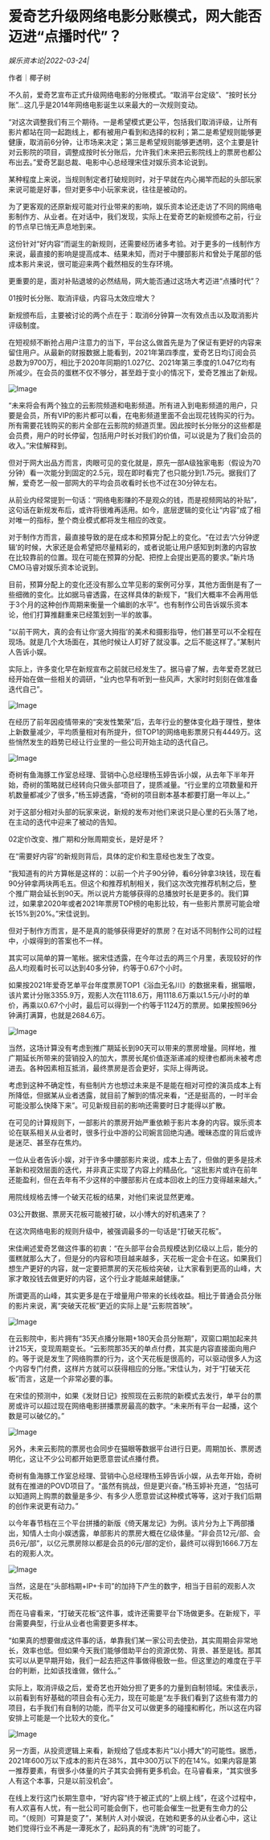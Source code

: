 # 爱奇艺升级网络电影分账模式，网大能否迈进“点播时代”？

*娱乐资本论|2022-03-24|*

作者｜椰子树

不久前，爱奇艺宣布正式升级网络电影的分账模式。“取消平台定级”、“按时长分账”...这几乎是2014年网络电影诞生以来最大的一次规则变动。

“对这次调整我们有三个期待。一是希望模式更公平，包括我们取消评级，让所有影片都站在同一起跑线上，都有被用户看到和选择的权利；第二是希望规则能够更健康，取消前6分钟，让市场来决定；第三是希望规则能够更透明，这个主要是针对云影院的项目，调整成按时长分账后，允许我们未来把云影院线上的票房也都公布出去。”爱奇艺副总裁、电影中心总经理宋佳对娱乐资本论说到。

某种程度上来说，当规则制定者打破规则时，对于早就在内心揭竿而起的头部玩家来说可能是好事，但对更多中小玩家来说，往往是被动的。

为了更客观的还原新规可能对行业带来的影响，娱乐资本论还走访了不同的网络电影制作方、从业者。在对话中，我们发现，实际上在爱奇艺的新规颁布之前，行业的节点早已悄无声息地到来。

这份针对“好内容”而诞生的新规则，还需要经历诸多考验。对于更多的一线制作方来说，最直接的影响是提高成本、结果未知，而对于中腰部影片和曾处于尾部的低成本影片来说，很可能迎来两个截然相反的生存环境。

更重要的是，面对补贴退坡的必然结局，网大能否通过这场大考迈进“点播时代”？

01按时长分账、取消评级，内容马太效应增大？

新规颁布后，主要被讨论的两个点在于：取消6分钟算一次有效点击以及取消影片评级制度。

在短视频不断抢占用户注意力的当下，平台这么做首先是为了保证有更好的内容来留住用户。从最新的财报数据上能看到，2021年第四季度，爱奇艺日均订阅会员总数为9700万，相比于2020年同期的1.027亿、2021年第三季度的1.047亿均有所减少。在会员的蛋糕不仅不够分，甚至趋于变小的情况下，爱奇艺推出了新规。

![Image](https://p6.toutiaoimg.com/origin/tos-cn-i-qvj2lq49k0/dd3fbdba6af34217be6e916698f5443e?from=pc)

“未来将会有两个独立的云影院频道和电影频道。所有进入到电影频道的用户，只要是会员，所有VIP的影片都可以看，在电影频道里面不会出现花钱购买的行为。所有需要花钱购买的影片全部在云影院的频道页里。因此按时长分账分的这些都是会员费，用户的时长停留，包括用户时长对我们的价值，可以说是为了我们会员的收入。”宋佳解释到。

但对于网大出品方而言，肉眼可见的变化就是，原先一部A级独家电影（假设为70分钟）看一次能分到固定的2.5元，现在即时看完了也只能分到1.75元。据我们了解，爱奇艺一般一部网大的平均会员收看时长也不过在30分钟左右。

从前业内经常提到一句话：“网络电影赚的不是观众的钱，而是视频网站的补贴”，这句话在新规发布后，或许将很难再适用。如今，底层逻辑的变化让“内容”成了相对唯一的指标，整个商业模式都将发生相应的改变。

对于制作方而言，最直接导致的是在成本和预算分配上的变化。“在过去‘六分钟逻辑’的时候，大家还是会希望把尽量精彩的，或者说能让用户感知到刺激的内容放在比较靠前的位置。现在可能在预算的分配、把控上会提出更高的要求。”新片场CMO马睿对娱乐资本论说到。

目前，预算分配上的变化还没有那么立竿见影的案例可分享，其他方面倒是有了一些细微的变化。比如据马睿透露，在这样具体的新规下，“我们大概率不会再用低于3个月的这种创作周期来衡量一个编剧的水平”。也有制作公司告诉娱乐资本论，他们打算推翻重来已经策划到一半的故事。

“以前干网大，真的会有让你‘竖大拇指’的美术和摄影指导，他们甚至可以不全程在现场。就是几个大场面在，其他时候让人盯好了就没事。之后不能这样了。”某制片人告诉小娱。

实际上，许多变化早在新规宣布之前就已经发生了。据马睿了解，去年爱奇艺就已经开始在做一些相关的调研，“业内也早有听到一些风声，大家时时刻刻在做准备迭代自己”。

![Image](https://p6.toutiaoimg.com/origin/tos-cn-i-qvj2lq49k0/c8c1a93e572840899910aa97f7216aac?from=pc)

在经历了前年因疫情带来的“突发性繁荣”后，去年行业的整体变化趋于理性，整体上新数量减少，平均质量相对有所提升，但TOP1的网络电影票房只有4449万。这些悄然发生的趋势已经让行业里的一些公司开始主动的迭代自己。

![Image](https://p6.toutiaoimg.com/origin/tos-cn-i-qvj2lq49k0/e59e2aa947f2440d8ff3671e9400c1a7?from=pc)

奇树有鱼海豚工作室总经理、营销中心总经理杨玉婷告诉小娱，从去年下半年开始，奇树的策略就已经转向只做头部项目了，提质减量。“行业里的立项数量和开机数量都减少了很多，”杨玉婷透露，“奇树的项目剧本基本都要打磨一年以上。”

对于这部分相对头部的玩家来说，新规的发布对他们来说只是心里的石头落了地，在主动的迭代中迎来了被动的告知。

02定价改变、推广期和分账周期变长，是好是坏？

在“需要好内容”的新规则背后，具体的定价和生意经也发生了改变。

“我知道有的片方算帐是这样的：以前一个片子90分钟，看6分钟拿3块钱，现在看90分钟拿两块两毛五。但这个和推荐机制相关，我们这次改完推荐机制之后，整个推广期会延长到90天。所以说片方能够获得的总播放时长是更多的。我们算过，如果拿2020年或者2021年票房TOP榜的电影比较，有一些影片票房可能会增长15%到20%。”宋佳说到。

但对于制作方而言，是不是真的能够获得更好的票房？在对话不同制作公司的过程中，小娱得到的答案也不一样。

其实可以简单的算一笔帐。据宋佳透露，在今年过去的两三个月里，表现较好的作品人均观看时长可以达到40多分钟，约等于0.67个小时。

如果按2021年爱奇艺单平台年度票房TOP1《浴血无名川》的数据来看，据猫眼，该片累计分账3355.9万，观影人次在1118.6万，用1118.6万乘以1.5元/小时的单价，再乘以0.67个小时，最后可以得到一个约等于1124万的票房。如果按照96分钟满打满算，也就是2684.6万。

![Image](https://p6.toutiaoimg.com/origin/tos-cn-i-qvj2lq49k0/2f8cc57a366042589a6710fb178fe46c?from=pc)

当然，这场计算没有考虑到推广期延长到90天可以带来的票房增量。同样地，推广期延长所带来的营销投入的加大，票房长尾价值逐渐递减的规律也都尚未被考虑进去。各种因素相互抵消，最终票房是否会更好，实际上得两说。

考虑到这种不确定性，有些制片方也想过未来是不是能在相对可控的演员成本上有所降低，但据某从业者透露，就目前了解到的情况来看，“还是挺高的，一时半会可能没那么快降下来”。可见新规目前的影响还需要时日才能得以扩散。

在可见的计算规则下，一部影片的票房开始严重依赖于影片本身的内容。娱乐资本论在联系相关从业者时，很多行业中游的公司婉言回绝沟通。暧昧态度的背后或许是迷茫、甚至存在焦灼。

一位从业者告诉小娱，对于许多中腰部影片来说，成本上去了，但做的更多是技术革新和视效层面的迭代，并非真正实现了内容上的精品化。“这批影片或许在前年还能盈利，但在去年有不少这样的中腰部影片在成本回收上的压力变得越来越大。”

用院线规格去博一个破天花板的结果，对他们来说显然更难。

03公开数据、票房天花板可能被打破，以小博大的好机遇来了？

在这次网络电影的规则升级中，被强调最多的一句话是“打破天花板”。

宋佳阐述爱奇艺做这件事的初衷：“在头部平台会员规模达到亿级以上后，能分的蛋糕就那么大了，但是分的内容和项目越来越多，天花板一定会卡在这。如果我们想生产更好的内容，就一定要把票房的天花板给突破，让大家看到更高的山峰，大家才敢投钱去做更好的内容，这个行业才能越来越健康。”

所谓更高的山峰，其实更多是在于增量用户带来的长线收益。相比于普通会员分账的影片来说，离“突破天花板”更近的实际上是“云影院首映”。

![Image](https://p6.toutiaoimg.com/origin/tos-cn-i-qvj2lq49k0/2cda71dfbaef469bb008a0870147df69?from=pc)

在云影院中，影片拥有“35天点播分账期+180天会员分账期”，双窗口期加起来共计215天，变现周期变长。“云影院那35天的单点付费，其实是内容直接面向用户的。等于说是发生了网络购票的行为，这个天花板是很高的，可以驱动很多人为这个内容专门付费，这样片方就可以获得相应的分账。”宋佳认为，对于“打破天花板”而言，这是一个非常必要的事。

在宋佳的预测中，如果《发财日记》按照现在云影院的新模式去发行，单平台的票房或许可以超过现在网络电影拼播票房最高的数字。“未来所有平台一起播，这个数是可以破亿的。”

![Image](https://p6.toutiaoimg.com/origin/tos-cn-i-qvj2lq49k0/d52300e270bd4da18727ac6d771d9e42?from=pc)

另外，未来云影院的票房也会同步在猫眼等数据平台进行日更。周期加长、票房透明化，这让不少公司都开始更愿意尝试点播付费。

奇树有鱼海豚工作室总经理、营销中心总经理杨玉婷告诉小娱，从去年开始，奇树就有在推进的POVD项目了。“虽然有挑战，但是更兴奋。”杨玉婷补充道，“包括可以知道网上购票的数量是多少、有多少人愿意尝试这种模式等等，这对于我们后期的创作来说更有动力。”

以今年春节档在三个平台拼播的新版《倚天屠龙记》为例。该片分为上下两部播出，知情人士向小娱透露，单部影片的票房大概在亿级体量。“非会员12元/部、会员6元/部”，以亿元票房除以都是会员的6元/部的定价，最终可以得到1666.7万左右的观影人次。

![Image](https://p6.toutiaoimg.com/origin/tos-cn-i-qvj2lq49k0/abe70751059b4d42b0acbc24849d668e?from=pc)

当然，这是在“头部档期+IP+卡司”的加持下产生的数字，相当于目前的观影人次天花板。

而在马睿看来，“打破天花板”这件事，或许还需要平台下场做更多。在新规下，平台需要典型，行业从业者也需要更多样本。

“如果真的想要做成这件事的话，单靠我们某一家公司去使劲，其实周期会非常地长，效率也低。但如果今天我们能够借助平台的资源优势、背景、甚至是钱。那其实可以从更早期开始，我们一起去把这件事做得极致一些。但这里边的难度在于平台的判断，比如该找谁做，做什么。”

实际上，取消评级之后，爱奇艺也开始分担了更多的力量到自制领域。宋佳表示，以前看到有好基础的项目会有心无力，现在可能是“左手我们看到了这些有潜力的项目，右手我们有自制的功能，而平台又可以做更多的碰撞和孵化，所以这在内容安排上可能是一个比较大的变化。”

![Image](https://p6.toutiaoimg.com/origin/tos-cn-i-qvj2lq49k0/1b8373ec675e4454bec8a09e1ea06991?from=pc)

另一方面，从投资逻辑上来看，新规给了低成本影片“以小搏大”的可能性。据悉，2021年600万以下成本的影片在38%，其中300万以下的在14%。如果内容是第一推荐要素，有很多小体量的片子其实会拥有更多机会。在马睿看来，“其实很多人有这个本事，只是以前没机会”。

在线上发行这门长期生意中，“好内容”终于被正式的“上纲上线”，在这个过程中，有人欢喜有人忧，有一批公司可能会倒下，也可能会催生一批更有生命力的公司。“（规则）可算是变了”，某制片人对小娱说，在她和更多的从业者心中，这让她们觉得行业不再是一潭死水了，起码真的有“洗牌”的可能了。

